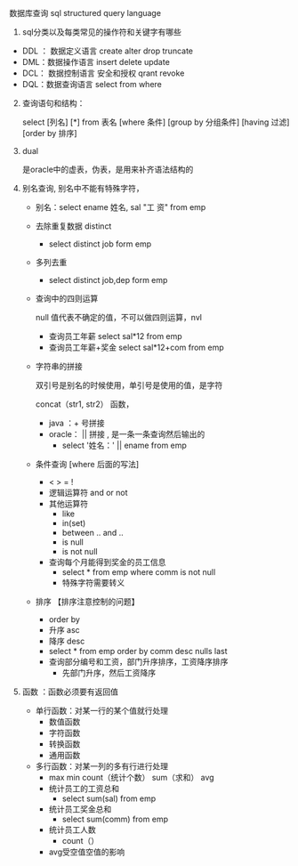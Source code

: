 数据库查询 sql structured query language

1. sql分类以及每类常见的操作符和关键字有哪些

* DDL ： 数据定义语言 create alter drop truncate
* DML：数据操作语言 insert delete update
* DCL： 数据控制语言 安全和授权 qrant revoke
* DQL：数据查询语言 select from where 

2. 查询语句和结构：

   select [列名] [*] from 表名 [where 条件] [group by 分组条件] [having 过滤] [order by 排序] 

3. dual

   是oracle中的虚表，伪表，是用来补齐语法结构的

4. 别名查询, 别名中不能有特殊字符，

   * 别名：select ename 姓名, sal "工       资" from emp

   * 去除重复数据 distinct

     * select distinct job form emp

   * 多列去重

     * select distinct job,dep form emp

   * 查询中的四则运算

     null 值代表不确定的值，不可以做四则运算，nvl

     * 查询员工年薪  select sal*12 from emp
     * 查询员工年薪+奖金 select sal*12+com from emp

   * 字符串的拼接

     双引号是别名的时候使用，单引号是使用的值，是字符

     concat（str1, str2） 函数，

     * java ：+ 号拼接
     * oracle： || 拼接 , 是一条一条查询然后输出的
       * select '姓名：' || ename from emp
     
   * 条件查询 [where 后面的写法]
   
     *  < > = ! 
     *  逻辑运算符 and or not
     *  其他运算符
        *  like
        *  in(set)
        *  between .. and ..
        *  is null
        *  is not null
     *  查询每个月能得到奖金的员工信息
        *  select * from emp where comm is not null 
        *  特殊字符需要转义
     
   * 排序 【排序注意控制的问题】
   
     * order by
     * 升序 asc
     * 降序 desc
     * select * from emp order by comm desc nulls last
     * 查询部分编号和工资，部门升序排序，工资降序排序
       * 先部门升序，然后工资降序
   
5. 函数 ：函数必须要有返回值

   * 单行函数：对某一行的某个值就行处理
     * 数值函数
     * 字符函数
     * 转换函数
     * 通用函数
   * 多行函数：对某一列的多有行进行处理
     * max min count（统计个数） sum（求和） avg
     * 统计员工的工资总和
       * select sum(sal) from emp
     * 统计员工奖金总和
       * select sum(comm) from emp
     * 统计员工人数
       * count（）
     * avg受空值空值的影响

